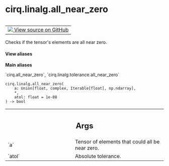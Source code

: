 <div itemscope itemtype="http://developers.google.com/ReferenceObject">
<meta itemprop="name" content="cirq.linalg.all_near_zero" />
<meta itemprop="path" content="Stable" />
</div>

# cirq.linalg.all_near_zero

<!-- Insert buttons and diff -->

<table class="tfo-notebook-buttons tfo-api" align="left">

<td>
  <a target="_blank" href="https://github.com/quantumlib/cirq/tree/master/cirq/linalg/tolerance.py">
    <img src="https://www.tensorflow.org/images/GitHub-Mark-32px.png" />
    View source on GitHub
  </a>
</td>
</table>



Checks if the tensor's elements are all near zero.

<section class="expandable">
  <h4 class="showalways">View aliases</h4>
  <p>
<b>Main aliases</b>
<p>`cirq.all_near_zero`, `cirq.linalg.tolerance.all_near_zero`</p>
</p>
</section>

<pre class="devsite-click-to-copy prettyprint lang-py tfo-signature-link">
<code>cirq.linalg.all_near_zero(
    a: Union[float, complex, Iterable[float], np.ndarray],
    *,
    atol: float = 1e-08
) -> bool
</code></pre>



<!-- Placeholder for "Used in" -->


<!-- Tabular view -->
 <table class="responsive fixed orange">
<colgroup><col width="214px"><col></colgroup>
<tr><th colspan="2"><h2 class="add-link">Args</h2></th></tr>

<tr>
<td>
`a`
</td>
<td>
Tensor of elements that could all be near zero.
</td>
</tr><tr>
<td>
`atol`
</td>
<td>
Absolute tolerance.
</td>
</tr>
</table>

